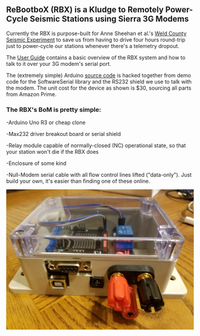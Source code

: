 ## ReBootboX (RBX) is a Kludge to Remotely Power-Cycle Seismic Stations using Sierra 3G Modems

Currently the RBX is purpose-built for Anne Sheehan et al.'s [Weld County Seismic Experiment](https://cires.colorado.edu/news/preventing-human-caused-earthquakes) to save us from having to drive four hours round-trip just to power-cycle our stations whenever there's a telemetry dropout. 

The [User Guide](https://github.com/bugoutput/ReBootboX/blob/master/rbxuserguidev0.pdf) contains a basic overview of the RBX system and how to talk to it over your 3G modem's serial port. 

The (extremely simple) Arduino [source code](https://github.com/bugoutput/ReBootboX/blob/master/RBX_v0.ino) is hacked together from demo code for the SoftwareSerial library and the RS232 shield we use to talk with the modem. The unit cost for the device as shown is $30, sourcing all parts from Amazon Prime.

### The RBX's BoM is pretty simple: 
-Arduino Uno R3 or cheap clone

-Max232 driver breakout board or serial shield

-Relay module capable of normally-closed (NC) operational state, so that your station won't die if the RBX does

-Enclosure of some kind

-Null-Modem serial cable with all flow control lines lifted ("data-only"). Just build your own, it's easier than finding one of these online.


![Image](https://github.com/bugoutput/ReBootboX/blob/master/rebootBox.jpg)
